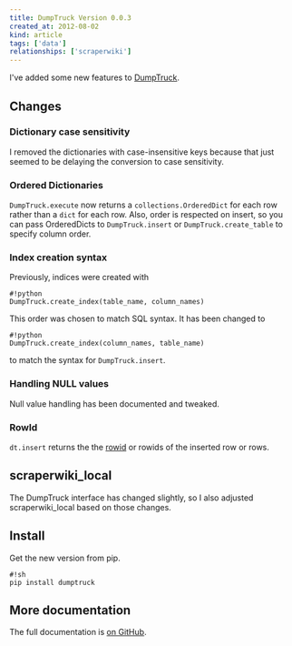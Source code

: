 ```yaml
---
title: DumpTruck Version 0.0.3
created_at: 2012-08-02
kind: article
tags: ['data']
relationships: ['scraperwiki']
---
```


I've added some new features to [DumpTruck](http://www.dumptruck.io).

## Changes

### Dictionary case sensitivity
I removed the dictionaries with case-insensitive keys because that just seemed
to be delaying the conversion to case sensitivity.

### Ordered Dictionaries
`DumpTruck.execute` now returns a `collections.OrderedDict` for each row rather
than a `dict` for each row. Also, order is respected on insert, so you can pass
OrderedDicts to `DumpTruck.insert` or `DumpTruck.create_table` to specify
column order.

### Index creation syntax
Previously, indices were created with

    #!python
    DumpTruck.create_index(table_name, column_names)

This order was chosen to match SQL syntax. It has been changed to

    #!python
    DumpTruck.create_index(column_names, table_name)

to match the syntax for `DumpTruck.insert`.

### Handling NULL values
Null value handling has been documented and tweaked.

### RowId
`dt.insert` returns the
the [rowid](http://www.sqlite.org/lang_createtable.html#rowid)
or rowids of the inserted row or rows.

## scraperwiki_local

The DumpTruck interface has changed slightly, so I also adjusted
scraperwiki_local based on those changes.

## Install

Get the new version from pip.

    #!sh
    pip install dumptruck

## More documentation

The full documentation is [on GitHub](https://github.com/tlevine/dumptruck).
